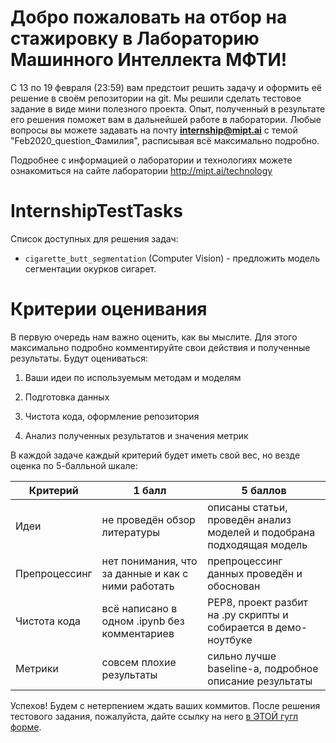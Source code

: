 # Добро пожаловать на отбор на стажировку в Лабораторию Машинного Интеллекта МФТИ!
С 13 по 19 февраля (23:59) вам предстоит решить задачу и оформить её решение в своём репозитории на git. Мы решили сделать тестовое задание в виде мини полезного проекта. Опыт, полученный в результате его решения поможет вам в дальнейшей работе в лаборатории.
Любые вопросы вы можете задавать на почту **internship@mipt.ai** с темой "Feb2020_question_Фамилия", расписывая всё максимально подробно. 


Подробнее с информацией о лаборатории и технологиях можете ознакомиться на сайте лаборатории http://mipt.ai/technology

# InternshipTestTasks

Список доступных для решения задач:  

- `cigarette_butt_segmentation` (Computer Vision) - предложить модель сегментации окурков сигарет. 

# Критерии оценивания

В первую очередь нам важно оценить, как вы мыслите. Для этого максимально подробно комментируйте свои действия и полученные результаты. Будут оцениваться:

1. Ваши идеи по используемым методам и моделям

2. Подготовка данных

3. Чистота кода, оформление репозитория

4. Анализ полученных результатов и значения метрик

В каждой задаче каждый критерий будет иметь свой вес, но везде оценка по 5-балльной шкале:

| Критерий| 1 балл | 5 баллов |
|---------------|---------------------------------------|--------------------|
|Идеи			|не проведён обзор литературы|описаны статьи, проведён анализ моделей и подобрана подходящая модель|
|Препроцессинг	|нет понимания, что за данные и как с ними работать|препроцессинг данных проведён и обоснован|
|Чистота кода	|всё написано в одном .ipynb без комментариев|PEP8, проект разбит на .py скрипты и собирается в демо-ноутбуке|
|Метрики		|совсем плохие результаты|сильно лучше baseline-а, подробное описание результаты|



 

Успехов! Будем с нетерпением ждать ваших коммитов. После решения тестового задания, пожалуйста, дайте ссылку на него [в ЭТОЙ гугл форме](https://docs.google.com/forms/d/e/1FAIpQLSd2fve0y1wicir9izQBzN4FBgz7qNBBZPE2lDBFSQvINVbSXQ/viewform?usp=sf_link). 

